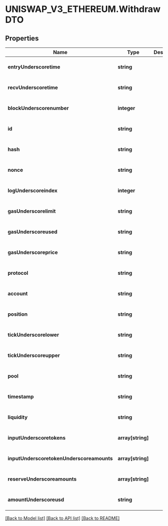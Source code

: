 # UNISWAP_V3_ETHEREUM.WithdrawDTO

## Properties
Name | Type | Description | Notes
------------ | ------------- | ------------- | -------------
**entryUnderscoretime** | **string** |  | [optional] [default to null]
**recvUnderscoretime** | **string** |  | [optional] [default to null]
**blockUnderscorenumber** | **integer** |  | [optional] [default to null]
**id** | **string** |  | [optional] [default to null]
**hash** | **string** |  | [optional] [default to null]
**nonce** | **string** |  | [optional] [default to null]
**logUnderscoreindex** | **integer** |  | [optional] [default to null]
**gasUnderscorelimit** | **string** |  | [optional] [default to null]
**gasUnderscoreused** | **string** |  | [optional] [default to null]
**gasUnderscoreprice** | **string** |  | [optional] [default to null]
**protocol** | **string** |  | [optional] [default to null]
**account** | **string** |  | [optional] [default to null]
**position** | **string** |  | [optional] [default to null]
**tickUnderscorelower** | **string** |  | [optional] [default to null]
**tickUnderscoreupper** | **string** |  | [optional] [default to null]
**pool** | **string** |  | [optional] [default to null]
**timestamp** | **string** |  | [optional] [default to null]
**liquidity** | **string** |  | [optional] [default to null]
**inputUnderscoretokens** | **array[string]** |  | [optional] [default to null]
**inputUnderscoretokenUnderscoreamounts** | **array[string]** |  | [optional] [default to null]
**reserveUnderscoreamounts** | **array[string]** |  | [optional] [default to null]
**amountUnderscoreusd** | **string** |  | [optional] [default to null]

[[Back to Model list]](../README.md#documentation-for-models) [[Back to API list]](../README.md#documentation-for-api-endpoints) [[Back to README]](../README.md)


